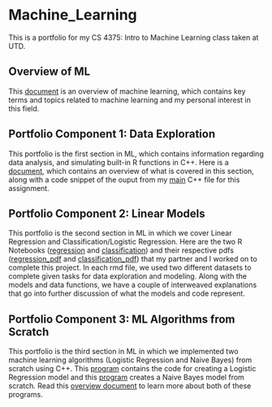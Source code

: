 # Machine_Learning
This is a portfolio for my CS 4375: Intro to Machine Learning class taken at UTD.

## Overview of ML
This [document](Overview_of_ML.pdf) is an overview of machine learning, which contains key terms and topics related to machine learning and my personal interest in this field.

## Portfolio Component 1: Data Exploration
This portfolio is the first section in ML, which contains information regarding data analysis, and simulating built-in R functions in C++. Here is a [document](./C++_Data_Exploration/C++_Data_Exploration.pdf), which contains an overview of what is covered in this section, along with a code snippet of the ouput from my [main](./C++_Data_Exploration/data_exploration.cpp) C++ file for this assignment. 

## Portfolio Component 2: Linear Models
This portfolio is the second section in ML in which we cover Linear Regression and Classification/Logistic Regression. Here are the two R Notebooks ([regression](./Linear_Models/Regression.Rmd) and [classification](./Linear_Models/Classification.Rmd)) and their respective pdfs ([regression_pdf](./Linear_Models/Regression.pdf) and [classification_pdf](./Linear_Models/Classification.pdf)) that my partner and I worked on to complete this project. In each rmd file, we used two different datasets to complete given tasks for data exploration and modeling. Along with the models and data functions, we have a couple of interweaved explanations that go into further discussion of what the models and code represent.

## Portfolio Component 3: ML Algorithms from Scratch
This portfolio is the third section in ML in which we implemented two machine learning algorithms (Logistic Regression and Naive Bayes) from scratch using C++. This [program](./Algorithms_from_Scratch/LogReg.cpp) contains the code for creating a Logistic Regression model and this [program](./Algorithms_from_Scratch/NaiveBayes.cpp) creates a Naive Bayes model from scratch. Read this [overview document](./Algorithms_from_Scratch/ML_Algorithms_from_Scratch.pdf) to learn more about both of these programs.